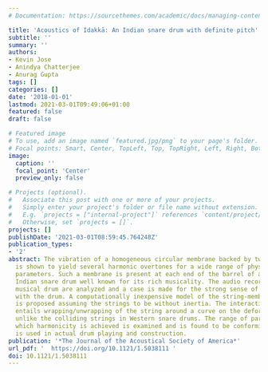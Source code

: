 ```yaml
---
# Documentation: https://sourcethemes.com/academic/docs/managing-content/

title: 'Acoustics of Idakkā: An Indian snare drum with definite pitch'
subtitle: ''
summary: ''
authors:
- Kevin Jose
- Anindya Chatterjee
- Anurag Gupta
tags: []
categories: []
date: '2018-01-01'
lastmod: 2021-03-01T09:49:06+01:00
featured: false
draft: false

# Featured image
# To use, add an image named `featured.jpg/png` to your page's folder.
# Focal points: Smart, Center, TopLeft, Top, TopRight, Left, Right, BottomLeft, Bottom, BottomRight.
image:
  caption: ''
  focal_point: 'Center'
  preview_only: false

# Projects (optional).
#   Associate this post with one or more of your projects.
#   Simply enter your project's folder or file name without extension.
#   E.g. `projects = ["internal-project"]` references `content/project/deep-learning/index.md`.
#   Otherwise, set `projects = []`.
projects: []
publishDate: '2021-03-01T08:59:45.764248Z'
publication_types:
- '2'
abstract: The vibration of a homogeneous circular membrane backed by two taut strings
  is shown to yield several harmonic overtones for a wide range of physical and geometric
  parameters. Such a membrane is present at each end of the barrel of an idakkā, an
  Indian snare drum well known for its rich musicality. The audio recordings of the
  musical drum are analyzed and a case is made for the strong sense of pitch associated
  with the drum. A computationally inexpensive model of the string-membrane interaction
  is proposed assuming the strings to be without inertia. The interaction essentially
  entails wrapping/unwrapping of the string around a curve on the deforming membrane
  unlike the colliding strings in Western snare drums. The range of parameters for
  which harmonicity is achieved is examined and is found to be conforming with what
  is used in actual drum playing and construction.
publication: '*The Journal of the Acoustical Society of America*'
url_pdf: '  https://doi.org/10.1121/1.5038111 '
doi: 10.1121/1.5038111
---
```

